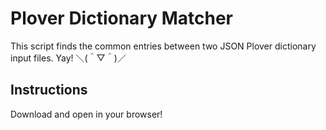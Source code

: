 # Plover Dictionary Matcher

This script finds the common entries between two JSON Plover dictionary input files. Yay! ＼(＾▽＾)／

## Instructions
Download and open in your browser!
